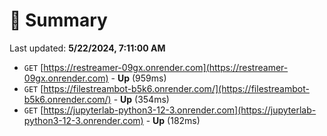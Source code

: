# 📖 Summary
Last updated: **5/22/2024, 7:11:00 AM**

- `GET` [https://restreamer-09gx.onrender.com](https://restreamer-09gx.onrender.com) - **Up** (959ms)
- `GET` [https://filestreambot-b5k6.onrender.com/](https://filestreambot-b5k6.onrender.com/) - **Up** (354ms)
- `GET` [https://jupyterlab-python3-12-3.onrender.com](https://jupyterlab-python3-12-3.onrender.com) - **Up** (182ms)
